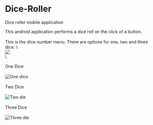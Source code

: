 # Dice-Roller
Dice roller mobile application
 
This android application performs a dice roll on the click of a button.
 \
 \
This is the dice number menu. There are options for one, two and three dice.
 \ 
 \
![](https://github.com/Isra-a/Dice-Roller/blob/main/menu.PNG)
\
\

 
One Dice
\
\
![One dice](https://github.com/Isra-a/Dice-Roller/blob/main/onedice.PNG)
\
\
Two Dice
\
\
![Two die](https://github.com/Isra-a/Dice-Roller/blob/main/twodie.PNG)
\
\
Three Dice
\
\
![Three die](https://github.com/Isra-a/Dice-Roller/blob/main/threedie.PNG)

 
 
 
